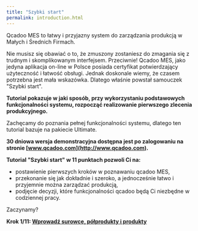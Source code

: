 ```yaml
---
title: "Szybki start"
permalink: introduction.html
---
```

 Qcadoo MES to łatwy i przyjazny system do zarządzania produkcją w Małych i Średnich Firmach. 
  
Nie musisz się obawiać o to, że zmuszony zostaniesz do zmagania się z trudnym i skomplikowanym interfejsem. Przeciwnie! Qcadoo MES, jako jedyna aplikacja on-line w Polsce posiada certyfikat potwierdzający użyteczność i łatwość obsługi. Jednak doskonale wiemy, że czasem potrzebna jest mała wskazówka. Dlatego właśnie powstał samouczek "Szybki start".

**Tutorial pokazuje w jaki sposób, przy wykorzystaniu podstawowych funkcjonalności systemu, rozpocząć realizowanie pierwszego zlecenia produkcyjnego.**

Zachęcamy do poznania pełnej funkcjonalności systemu, dlatego ten tutorial bazuje na pakiecie Ultimate.
  
**30 dniowa wersja demonstracyjna dostępna jest po zalogowaniu na stronie [www.qcadoo.com](http://www.qcadoo.com).**

**Tutorial "Szybki start" w 11 punktach pozwoli Ci na:**

- postawienie pierwszych kroków w poznawaniu qcadoo MES,
- przekonanie się jak dokładnie i szeroko, a jednocześnie łatwo i przyjemnie można zarządzać produkcją,
- podjęcie decyzji, które funkcjonalności qcadoo będą Ci niezbędne w codziennej pracy.

Zaczynamy?
  
**Krok 1/11: [Wprowadź surowce, półprodukty i produkty](/krok-1-produkty-1)**
